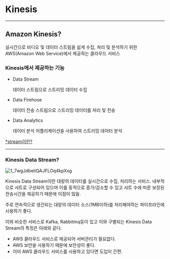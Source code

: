 # Kinesis

---

## Amazon Kinesis?

실시간으로 비디오 및 데이터 스트림을 쉽게 수집, 처리 및 분석하기 위한 AWS(Amazon Web Service)에서 제공하는 클라우드 서비스

### Kinesis에서 제공하는 기능

- Data Stream
    
    데이터 스트림으로 스트리밍 데이터 수집
    
- Data Firehose
    
    데이터 전송 스트림으로 스트리밍 데이터를 처리 및 전송
    
- Data Analytics
    
    데이터 분석 어플리케이션을 사용하여 스트리밍 데이터 분석

[*stream이란?](https://medium.com/@su_bak/technology-data-stream-streaming%EC%9D%B4%EB%9E%80-3762b6d48720)

---

### Kinesis Data Stream?

![1_7wgJdbetiQAJFLOq4kpXxg](https://user-images.githubusercontent.com/86764734/165319651-f5a5de57-c62d-4644-a327-ff57adf39c60.png)

Kinesis Data Stream이란 대량의 데이터를 실시간으로 수집, 처리하는 서비스. 내부적으로 샤트로 구성되어 있으며 이를 동적으로 증가/감소할 수 있고 샤트 수에 따른 보장된 전송시간을 제공하기 때문에 이점이 많음.

주로 연속적으로 생간되는 대랑의 데이터 소스(1MB이하)를 처리해야하는 파이프라인에 사용하기 좋다.

이와 비슷한 서비스로 Kafka, Rabbitmq등이 있고 이와 구별되는 Kinesis Data Stream의 특징은 아래와 같다.

- AWS 클라우드 서비스로 제공되어 서버관리가 필요없다.
- AWS 보안을 사용하기 때문에 보안성이 좋다.
- 이미 AWS 클라우드 서비스를 사용하고 있다면 도입이 간편.